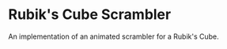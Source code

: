 Rubik's Cube Scrambler
===============

An implementation of an animated scrambler for a Rubik's Cube.
